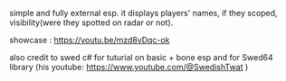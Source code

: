 simple and fully external esp.
it displays players' names, if they scoped, visibility(were they spotted on radar or not).

showcase : https://youtu.be/mzd8vDqc-ok


also credit to swed c# for tuturial on basic + bone esp and for Swed64 library (his youtube: https://www.youtube.com/@SwedishTwat )
